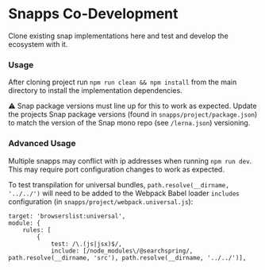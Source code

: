 # Snapps Co-Development
Clone existing snap implementations here and test and develop the ecosystem with it.

### Usage

After cloning project run `npm run clean && npm install` from the main directory to install the implementation dependencies.

:warning: Snap package versions must line up for this to work as expected. Update the projects Snap package versions (found in `snapps/project/package.json`) to match the version of the Snap mono repo (see `/lerna.json`) versioning.

### Advanced Usage

Multiple snapps may conflict with ip addresses when running `npm run dev`. This may require port configuration changes to work as expected.

To test transpilation for universal bundles, `path.resolve(__dirname, '../../')` will need to be added to the Webpack Babel loader `includes` configuration (in `snapps/project/webpack.universal.js`):

```
target: 'browserslist:universal',
module: {
	rules: [
		{
			test: /\.(js|jsx)$/,
			include: [/node_modules\/@searchspring/, path.resolve(__dirname, 'src'), path.resolve(__dirname, '../../')],
```